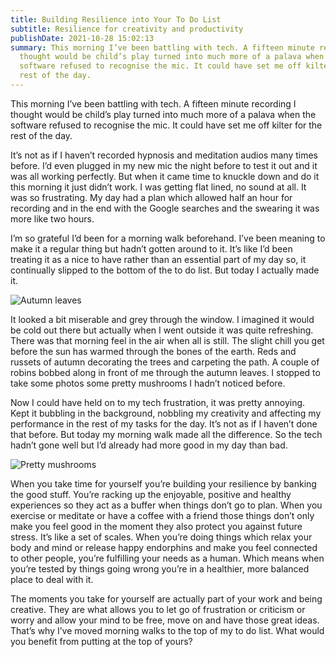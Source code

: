 ```yaml
---
title: Building Resilience into Your To Do List
subtitle: Resilience for creativity and productivity
publishDate: 2021-10-28 15:02:13
summary: This morning I’ve been battling with tech. A fifteen minute recording I
  thought would be child’s play turned into much more of a palava when the
  software refused to recognise the mic. It could have set me off kilter for the
  rest of the day.
---
```

This morning I’ve been battling with tech. A fifteen minute recording I thought would be child’s play turned into much more of a palava when the software refused to recognise the mic. It could have set me off kilter for the rest of the day.

It’s not as if I haven’t recorded hypnosis and meditation audios many times before. I’d even plugged in my new mic the night before to test it out and it was all working perfectly. But when it came time to knuckle down and do it this morning it just didn’t work. I was getting flat lined, no sound at all. It was so frustrating. My day had a plan which allowed half an hour for recording and in the end with the Google searches and the swearing it was more like two hours.

I’m so grateful I’d been for a morning walk beforehand. I’ve been meaning to make it a regular thing but hadn’t gotten around to it. It’s like I’d been treating it as a nice to have rather than an essential part of my day so, it continually slipped to the bottom of the to do list. But today I actually made it.

![Autumn leaves](/uploads/img_20211018_091448.jpg "Autumn carpet of leaves")

It looked a bit miserable and grey through the window. I imagined it would be cold out there but actually when I went outside it was quite refreshing. There was that morning feel in the air when all is still. The slight chill you get before the sun has warmed through the bones of the earth. Reds and russets of autumn decorating the trees and carpeting the path. A couple of robins bobbed along in front of me through the autumn leaves. I stopped to take some photos some pretty mushrooms I hadn’t noticed before.

Now I could have held on to my tech frustration, it was pretty annoying. Kept it bubbling in the background, nobbling my creativity and affecting my performance in the rest of my tasks for the day. It’s not as if I haven’t done that before. But today my morning walk made all the difference. So the tech hadn’t gone well but I’d already had more good in my day than bad.

![Pretty mushrooms](/uploads/img_20211018_092415.jpg "Mushrooms")

When you take time for yourself you’re building your resilience by banking the good stuff. You’re racking up the enjoyable, positive and healthy experiences so they act as a buffer when things don’t go to plan. When you exercise or meditate or have a coffee with a friend those things don’t only make you feel good in the moment they also protect you against future stress. It’s like a set of scales. When you’re doing things which relax your body and mind or release happy endorphins and make you feel connected to other people, you’re fulfilling your needs as a human. Which means when you’re tested by things going wrong you’re in a healthier, more balanced place to deal with it.

The moments you take for yourself are actually part of your work and being creative. They are what allows you to let go of frustration or criticism or worry and allow your mind to be free, move on and have those great ideas. That’s why I’ve moved morning walks to the top of my to do list. What would you benefit from putting at the top of yours?